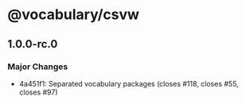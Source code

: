# @vocabulary/csvw

## 1.0.0-rc.0

### Major Changes

- 4a451f1: Separated vocabulary packages (closes #118, closes #55, closes #97)
